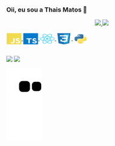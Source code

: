 ### Oii, eu sou a Thais Matos 👋
<div align="center">
  <a href="https://github.com/thaismatosg">
  <img height="180em" src="https://github-readme-stats.vercel.app/api?username=thaismatosg&show_icons=true&theme=tokyonight&include_all_commits=true&count_private=true"/>
  <img height="180em" src="https://github-readme-stats.vercel.app/api/top-langs/?username=thaismatosg&layout=compact&langs_count=7&theme=tokyonight"/>
</div>

  <div style="display: inline_block"><br>
  <img align="center" alt="thaismatog-Js" height="30" width="40" src="https://raw.githubusercontent.com/devicons/devicon/master/icons/javascript/javascript-plain.svg">
  <img align="center" alt="thaismatosg-Ts" height="30" width="40" src="https://raw.githubusercontent.com/devicons/devicon/master/icons/typescript/typescript-plain.svg">
  <img align="center" alt="thaismatosg-React" height="30" width="40" src="https://raw.githubusercontent.com/devicons/devicon/master/icons/react/react-original.svg">
  <img align="center" alt="thaismatosg-CSS" height="30" width="40" src="https://raw.githubusercontent.com/devicons/devicon/master/icons/css3/css3-original.svg">
  <img align="center" alt="taismatosg-Python" height="30" width="40" src="https://raw.githubusercontent.com/devicons/devicon/master/icons/python/python-original.svg">

##

<div>
  

  <a href = "mailto:thaismatosg@hotmail.com"><img src="https://img.shields.io/badge/-Hotmail-%23333?style=for-the-badge&logo=gmail&logoColor=white" target="_blank"></a>
  <a href="https://www.linkedin.com/in/thaismatosg/" target="_blank"><img src="https://img.shields.io/badge/-LinkedIn-%230077B5?style=for-the-badge&logo=linkedin&logoColor=white" target="_blank"></a> 
 
  ![Snake animation](https://github.com/rafaballerini/rafaballerini/blob/output/github-contribution-grid-snake.svg)
 
</div>
